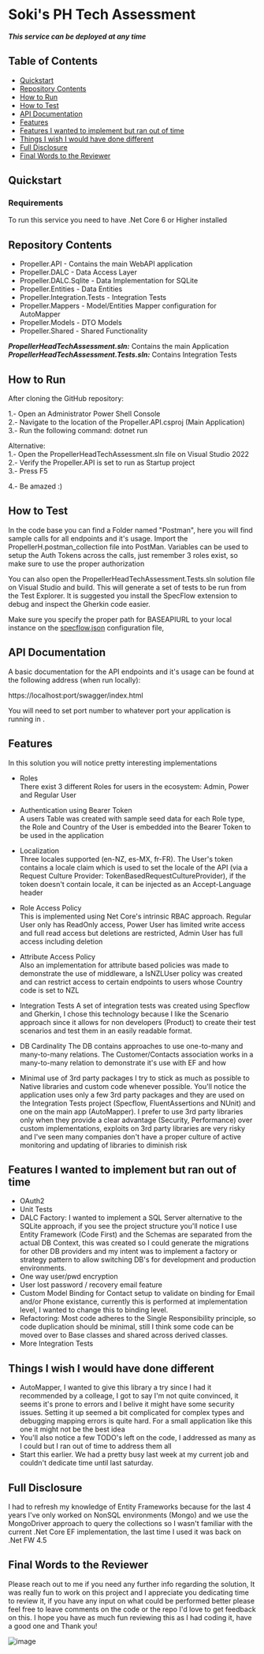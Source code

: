 # Soki's PH Tech Assessment

__*This service can be deployed at any time*__

## Table of Contents
* [Quickstart](#quickstart)  
* [Repository Contents](#repository-contents)  
* [How to Run](#how-to-run)  
* [How to Test](#how-to-test)  
* [API Documentation](#api-documentation)
* [Features](#features) 
* [Features I wanted to implement but ran out of time](#features-i-wanted-to-implement-but-ran-out-of-time)
* [Things I wish I would have done different](#things-i-wish-i-would-have-done-different)
* [Full Disclosure](#full-disclosure)
* [Final Words to the Reviewer](#final-words-to-the-reviewer)

## Quickstart  
### Requirements
To run this service you need to have .Net Core 6 or Higher installed

## Repository Contents

* Propeller.API - Contains the main WebAPI application
* Propeller.DALC - Data Access Layer
* Propeller.DALC.Sqlite - Data Implementation for SQLite
* Propeller.Entities - Data Entities
* Propeller.Integration.Tests - Integration Tests
* Propeller.Mappers - Model/Entities Mapper configuration for AutoMapper
* Propeller.Models - DTO Models
* Propeller.Shared - Shared Functionality

__*PropellerHeadTechAssessment.sln:*__ Contains the main Application  
__*PropellerHeadTechAssessment.Tests.sln:*__ Contains Integration Tests  

## How to Run

After cloning the GitHub repository:

1.- Open an Administrator Power Shell Console  
2.- Navigate to the location of the Propeller.API.csproj (Main Application)  
3.- Run the following command: dotnet run  

Alternative:  
1.- Open the PropellerHeadTechAssessment.sln file on Visual Studio 2022  
2.- Verify the Propeller.API is set to run as Startup project  
3.- Press F5  

4.- Be amazed :)  

## How to Test  
In the code base you can find a Folder named "Postman", here you will find sample calls for all endpoints and it's usage. Import the PropellerH.postman_collection file into PostMan. Variables can be used to setup the Auth Tokens across the calls, just remember 3 roles exist, so make sure to use the proper authorization

You can also open the PropellerHeadTechAssessment.Tests.sln solution file on Visual Studio and build. This will generate a set of tests to be run from the Test Explorer. It is suggested you install the SpecFlow extension to debug and inspect the Gherkin code easier.

Make sure you specify the proper path for BASEAPIURL to your local instance on the [specflow.json](Propeller.Integration.Tests/specflow.json) configuration file, 

## API Documentation

A basic documentation for the API endpoints and it's usage can be found at the following address (when run locally):

https://localhost:port/swagger/index.html

You will need to set port number to whatever port your application is running in
.

## Features
In this solution you will notice pretty interesting implementations

* Roles  
There exist 3 different Roles for users in the ecosystem: Admin, Power and Regular User


* Authentication using Bearer Token  
A users Table was created with sample seed data for each Role type, the Role and Country of the User is embedded into the Bearer Token to be used in the application  


* Localization  
Three locales supported (en-NZ, es-MX, fr-FR). The User's token contains a locale claim which is used to set the locale of the API (via a Request Culture Provider: TokenBasedRequestCultureProvider), if the token doesn't contain locale, it can be injected as an Accept-Language header  


* Role Access Policy  
This is implemented using Net Core's intrinsic RBAC approach. Regular User only has ReadOnly access, Power User has limited write access and full read access but deletions are restricted, Admin User has full access including deletion


* Attribute Access Policy  
Also an implementation for attribute based policies was made to demonstrate the use of middleware, a IsNZLUser policy was created and can restrict access to certain endpoints to users whose Country code is set to NZL


* Integration Tests
A set of integration tests was created using Specflow and Gherkin, I chose this technology because I like the Scenario approach since it allows for non developers (Product) to create their test scenarios and test them in an easily readable format.


* DB Cardinality
The DB contains approaches to use one-to-many and many-to-many relations. The Customer/Contacts association works in a many-to-many relation to demonstrate it's use with EF and how 

* Minimal use of 3rd party packages
I try to stick as much as possible to Native libraries and custom code whenever possible. You'll notice the application uses only a few 3rd party packages and they are used on the Integration Tests project (Specflow, FluentAssertions and NUnit) and one on the main app (AutoMapper). I prefer to use 3rd party libraries only when they provide a clear advantage (Security, Performance) over custom implementations, exploits on 3rd party libraries are very risky and I've seen many companies don't have a proper culture of active monitoring and updating of libraries to diminish risk


## Features I wanted to implement but ran out of time
- OAuth2
- Unit Tests
- DALC Factory: I wanted to implement a SQL Server alternative to the SQLite approach, if you see the project structure you'll notice I use Entity Framework (Code First) and the Schemas are separated from the actual DB Context, this was created so I could generate the migrations for other DB providers and my intent was to implement a factory or strategy pattern to allow switching DB's for development and production environments.
- One way user/pwd encryption
- User lost password / recovery email feature
- Custom Model Binding for Contact setup to validate on binding for Email and/or Phone existance, currently this is performed at implementation level, I wanted to change this to binding level.
- Refactoring: Most code adheres to the Single Responsibility principle, so code duplication should be minimal, still I think some code can be moved over to Base classes and shared across derived classes.
- More Integration Tests

## Things I wish I would have done different
- AutoMapper, I wanted to give this library a try since I had it recommended by a colleage, I got to say I'm not quite convinced, it seems it's prone to errors and I belive it might have some security issues. Setting it up seemed a bit complicated for complex types and debugging mapping errors is quite hard. For a small application like this one it might not be the best idea
- You'll also notice a few TODO's left on the code, I addressed as many as I could but I ran out of time to address them all
- Start this earlier. We had a pretty busy last week at my current job and couldn't dedicate time until last saturday.  

## Full Disclosure  
I had to refresh my knowledge of Entity Frameworks because for the last 4 years I've only worked on NonSQL environments (Mongo) and we use the MongoDriver approach to query the collections so I wasn't familiar with the current .Net Core EF implementation, the last time I used it was back on .Net FW 4.5

## Final Words to the Reviewer  
Please reach out to me if you need any further info regarding the solution, It was really fun to work on this project and I appreciate you dedicating time to review it, if you have any input on what could be performed better please feel free to leave comments on the code or the repo I'd love to get feedback on this. I hope you have as much fun reviewing this as I had coding it, have a good one and Thank you!

![image](https://user-images.githubusercontent.com/119035054/205457742-4efbdf7f-94d2-47b9-917b-e2e440efcaa2.png)
